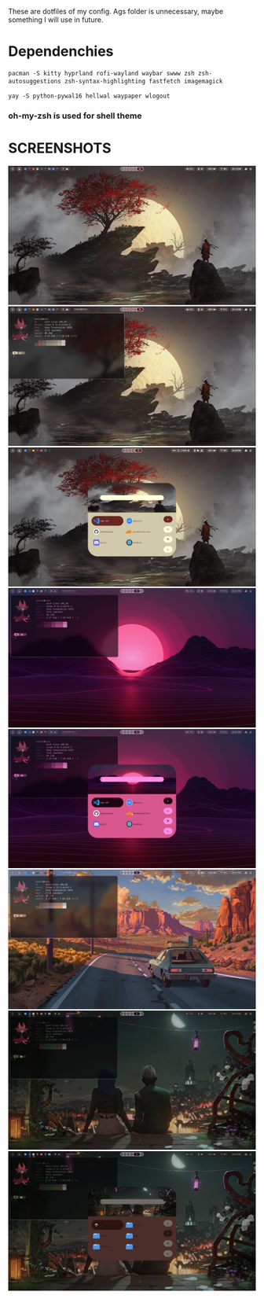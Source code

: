 These are dotfiles of my config. Ags folder is unnecessary, maybe something I will use in future.

# Dependenchies

```
pacman -S kitty hyprland rofi-wayland waybar swww zsh zsh-autosuggestions zsh-syntax-highlighting fastfetch imagemagick
```

```
yay -S python-pywal16 hellwal waypaper wlogout

```

### oh-my-zsh is used for shell theme

# SCREENSHOTS

![screenshot](https://github.com/LynXHashib/dotfiles/blob/main/wallpaper/screenshots/20241212_14h13m41s_grim.png)
![screenshot2](https://github.com/LynXHashib/dotfiles/blob/main/wallpaper/screenshots/20241212_14h18m08s_grim.png)
![screenshot3](https://github.com/LynXHashib/dotfiles/blob/main/wallpaper/screenshots/ss3.png)
![screenshot4](https://github.com/LynXHashib/dotfiles/blob/main/wallpaper/screenshots/ss4.png)
![screenshot5](https://github.com/LynXHashib/dotfiles/blob/main/wallpaper/screenshots/ss5.png)
![screenshot6](https://github.com/LynXHashib/dotfiles/blob/main/wallpaper/screenshots/ss6.png)
![screenshot7](https://github.com/LynXHashib/dotfiles/blob/main/wallpaper/screenshots/ss7.png)
![screenshot8](https://github.com/LynXHashib/dotfiles/blob/main/wallpaper/screenshots/ss8.png)
